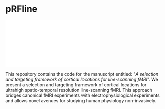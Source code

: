 # pRFline
![Overview of experimental procedure](/figures/sub-all_model-gauss_fig-1_desc-framework.pdf)

This repository contains the code for the manuscript entitled: "_A selection and targeting framework of cortical locations for line-scanning fMRI_". We present a selection and targeting framework of cortical locations for ultrahigh spatio-temporal resolution line-scanning fMRI. This approach bridges canonical fMRI experiments with electrophysiological experiments and allows novel avenues for studying human physiology non-invasively.
